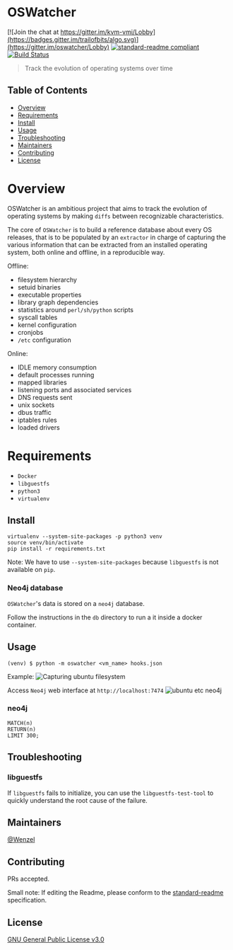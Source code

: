 # OSWatcher

[![Join the chat at https://gitter.im/kvm-vmi/Lobby](https://badges.gitter.im/trailofbits/algo.svg)](https://gitter.im/oswatcher/Lobby)
[![standard-readme compliant](https://img.shields.io/badge/readme%20style-standard-brightgreen.svg?style=flat-square)](https://github.com/RichardLitt/standard-readme)
[![Build Status](https://travis-ci.org/Wenzel/oswatcher.svg?branch=master)](https://travis-ci.org/Wenzel/oswatcher)

> Track the evolution of operating systems over time

## Table of Contents

- [Overview](#overview)
- [Requirements](#requirements)
- [Install](#install)
- [Usage](#usage)
 - [Troubleshooting](#troubleshooting)
 - [Maintainers](#maintainers)
 - [Contributing](#contributing)
 - [License](#license)

# Overview

OSWatcher is an ambitious project that aims to track the evolution of operating
systems by making `diffs` between recognizable characteristics.

The core of `OSWatcher` is to build a reference database about every OS
releases, that is to be populated by an `extractor` in charge of capturing the
various information that can be extracted from an installed operating system, both online
and offline, in a reproducible way.

Offline:

- filesystem hierarchy
- setuid binaries
- executable properties
- library graph dependencies
- statistics around `perl/sh/python` scripts
- syscall tables
- kernel configuration
- cronjobs
- `/etc` configuration

Online:

- IDLE memory consumption
- default processes running
- mapped libraries
- listening ports and associated services
- DNS requests sent
- unix sockets
- dbus traffic
- iptables rules
- loaded drivers

# Requirements

- `Docker`
- `libguestfs`
- `python3`
- `virtualenv`

## Install

~~~
virtualenv --system-site-packages -p python3 venv
source venv/bin/activate
pip install -r requirements.txt
~~~

Note: We have to use `--system-site-packages` because `libguestfs` is not
available on `pip`.

### Neo4j database

`OSWatcher`'s data is stored on a `neo4j` database.

Follow the instructions in the `db` directory to run a it inside a docker
container.

## Usage

~~~
(venv) $ python -m oswatcher <vm_name> hooks.json
~~~

Example: ![Capturing ubuntu
filesystem](https://user-images.githubusercontent.com/964610/47535862-14ddbb00-d8c6-11e8-88cd-efa5db339bb8.jpg)

Access `Neo4j` web interface at `http://localhost:7474` ![ubuntu etc
neo4j](https://user-images.githubusercontent.com/964610/47535864-18714200-d8c6-11e8-885b-27d17c8d6235.png)

### neo4j

~~~
MATCH(n)
RETURN(n)
LIMIT 300;
~~~

## Troubleshooting

### libguestfs

If `libguestfs` fails to initialize, you can use the `libguestfs-test-tool` to
quickly understand the root cause of the failure.

## Maintainers

[@Wenzel](https://github.com/Wenzel)

## Contributing

PRs accepted.

Small note: If editing the Readme, please conform to the [standard-readme](https://github.com/RichardLitt/standard-readme) specification.

## License

[GNU General Public License v3.0](https://github.com/Wenzel/oswatcher/blob/master/LICENSE)
